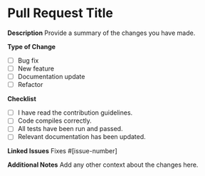 # Pull Request Title

**Description**
Provide a summary of the changes you have made.

**Type of Change**
- [ ] Bug fix
- [ ] New feature
- [ ] Documentation update
- [ ] Refactor

**Checklist**
- [ ] I have read the contribution guidelines.
- [ ] Code compiles correctly.
- [ ] All tests have been run and passed.
- [ ] Relevant documentation has been updated.

**Linked Issues**
Fixes #[issue-number]

**Additional Notes**
Add any other context about the changes here.
